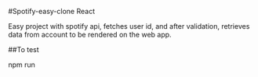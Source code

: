 #Spotify-easy-clone React

Easy project with spotify api, 
fetches user id, and after validation, retrieves data from account to be rendered on the web app.



##To test

npm run
